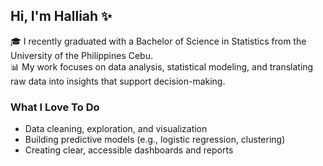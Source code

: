 ## Hi, I'm Halliah ✨

🎓 I recently graduated with a Bachelor of Science in Statistics from the University of the Philippines Cebu.  
📊 My work focuses on data analysis, statistical modeling, and translating raw data into insights that support decision-making.

### What I Love To Do
- Data cleaning, exploration, and visualization
- Building predictive models (e.g., logistic regression, clustering)
- Creating clear, accessible dashboards and reports
